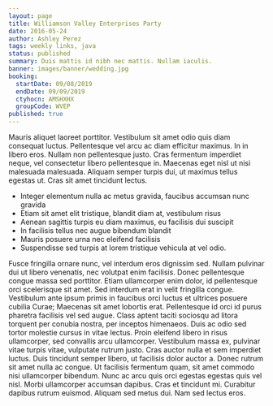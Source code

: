 ```yaml
---
layout: page
title: Williamson Valley Enterprises Party
date: 2016-05-24
author: Ashley Perez
tags: weekly links, java
status: published
summary: Duis mattis id nibh nec mattis. Nullam iaculis.
banner: images/banner/wedding.jpg
booking:
  startDate: 09/08/2019
  endDate: 09/09/2019
  ctyhocn: AMSHXHX
  groupCode: WVEP
published: true
---
```

Mauris aliquet laoreet porttitor. Vestibulum sit amet odio quis diam consequat luctus. Pellentesque vel arcu ac diam efficitur maximus. In in libero eros. Nullam non pellentesque justo. Cras fermentum imperdiet neque, vel consectetur libero pellentesque in. Maecenas eget nisl ut nisi malesuada malesuada. Aliquam semper turpis dui, ut maximus tellus egestas ut. Cras sit amet tincidunt lectus.

* Integer elementum nulla ac metus gravida, faucibus accumsan nunc gravida
* Etiam sit amet elit tristique, blandit diam at, vestibulum risus
* Aenean sagittis turpis eu diam maximus, eu facilisis dui suscipit
* In facilisis tellus nec augue bibendum blandit
* Mauris posuere urna nec eleifend facilisis
* Suspendisse sed turpis at lorem tristique vehicula at vel odio.

Fusce fringilla ornare nunc, vel interdum eros dignissim sed. Nullam pulvinar dui ut libero venenatis, nec volutpat enim facilisis. Donec pellentesque congue massa sed porttitor. Etiam ullamcorper enim dolor, id pellentesque orci scelerisque sit amet. Sed interdum erat in velit fringilla congue. Vestibulum ante ipsum primis in faucibus orci luctus et ultrices posuere cubilia Curae; Maecenas sit amet lobortis erat. Pellentesque id orci id purus pharetra facilisis vel sed augue. Class aptent taciti sociosqu ad litora torquent per conubia nostra, per inceptos himenaeos. Duis ac odio sed tortor molestie cursus in vitae lectus. Proin eleifend libero in risus ullamcorper, sed convallis arcu ullamcorper.
Vestibulum massa ex, pulvinar vitae turpis vitae, vulputate rutrum justo. Cras auctor nulla et sem imperdiet luctus. Duis tincidunt semper libero, ut facilisis dolor auctor a. Donec rutrum sit amet nulla ac congue. Ut facilisis fermentum quam, sit amet commodo nisi ullamcorper bibendum. Nunc ac arcu quis orci egestas egestas quis vel nisl. Morbi ullamcorper accumsan dapibus. Cras et tincidunt mi. Curabitur dapibus rutrum euismod. Aliquam sed metus dui. Nam sed lectus eros.
